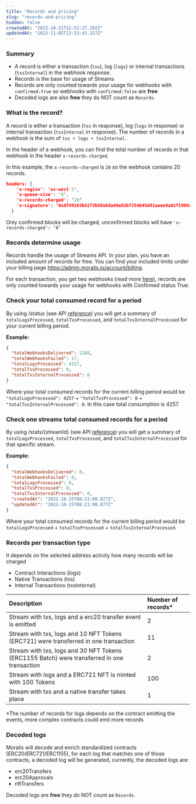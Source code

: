 ```yaml
---
title: "Records and pricing"
slug: "records-and-pricing"
hidden: false
createdAt: "2022-10-21T12:52:27.102Z"
updatedAt: "2022-11-02T13:53:42.327Z"
---
```

### Summary 

- A record is either a transaction (`txs`), log (`logs`) or internal transactions (`txsInternal`) in the webhook response. 
- Records is the base for usage of Streams 
- Records are only counted towards your usage for webhooks with `confirmed:true` so webhooks with `confirmed:false` are  **free**
- Decoded logs are also **free** they do NOT count as `Records`.

### What is the record?

A record is either a transaction (`txs` in response), log (`logs` in response) or internal transaction (`txsInternal` in response). The number of records in a webhook is the sum of `txs + logs + txsInternal`. 

In the header of a webhook, you can find the total number of records in that webhook in the header `x-records-charged`.

In this example, the `x-records-charged` is `20` so the webhook contains 20 records.

```json
headers: {  
    'x-region': 'us-west-2',  
    'x-queue-size': '0',  
    'x-records-charged': ‘20’  
    'x-signature': '0xdf49163b5273b50a8da48e82b7254b45d81aeee9a02f1909a45d7aaea240e9c2',  
  }
```



Only confirmed blocks will be charged, unconfirmed blocks will have `'x-records-charged': ‘0’ `

### Records determine usage

Records handle the usage of Streams API. In your plan, you have an included amount of records for free. You can find your included limits under your billing page <https://admin.moralis.io/account/billing>.

For each transaction, you get two webhooks (read more [here](https://docs.moralis.io/docs/webhooks)), records are only counted towards your usage for webhooks with Confirmed status True.

### Check your total consumed record for a period

By using /status (see API [reference](https://docs.moralis.io/reference/getstats)) you will get a summary of `totalLogsProcessed`, `totalTxsProcessed`, and `totalTxsInternalProcessed` for your current billing period.

**Example:**

```json
{  
  "totalWebhooksDelivered": 1288,  
  "totalWebhooksFailed": 17,  
  "totalLogsProcessed": 4257,  
  "totalTxsProcessed": 0,  
  "totalTxsInternalProcessed": 0  
}
```



Where your total consumed records for the current billing period would be `"totalLogsProcessed": 4257` + `"totalTxsProcessed": 0` + `"totalTxsInternalProcessed": 0`. In this case total consumption is 4257.

### Check one streams total consumed records for a period

By using /stats/{streamId} (see API [reference](https://docs.moralis.io/reference/getstatsbystreamid)) you will get a summary of `totalLogsProcessed`, `totalTxsProcessed`, and `totalTxsInternalProcessed` for that specific stream.

**Example:**

```json
{  
  "totalWebhooksDelivered": 0,  
  "totalWebhooksFailed": 0,  
  "totalLogsProcessed": 0,  
  "totalTxsProcessed": 0,  
  "totalTxsInternalProcessed": 0,  
  "createdAt": "2022-10-25T08:21:00.877Z",  
  "updatedAt": "2022-10-25T08:21:00.877Z"  
}
```



Where your total consumed records for the current billing period would be `totalLogsProcessed` + `totalTxsProcessed`  + `totalTxsInternalProcessed`.

### Records per transaction type

It depends on the selected address activity how many records will be charged

- Contract Interactions (logs)
- Native Transactions (txs)
- Internal Transactions (txsInternal)

| Description                                                                                 | Number of records\* |
| :------------------------------------------------------------------------------------------ | :------------------ |
| Stream with txs, logs and a erc20 transfer event is emitted                                 | 2                   |
| Stream with txs, logs and 10 NFT Tokens (ERC721) were transferred in one transaction        | 11                  |
| Stream with txs, logs and 30 NFT Tokens (ERC1155 Batch) were transferred in one transaction | 2                   |
| Stream with logs and a ERC721 NFT is minted with 100 Tokens                                 | 100                 |
| Stream with txs and a native transfer takes place                                           | 1                   |

\*The number of records for logs depends on the contract emitting the events, more complex contracts could emit more records

### Decoded logs

Moralis will decode and enrich standardized contracts (ERC20/ERC721/ERC1155), for each log that matches one of those contracts, a decoded log will be generated, currently, the decoded logs are:

- erc20Transfers
- erc20Approvals
- nftTransfers

Decoded logs are **free** they do NOT count as `Records`.